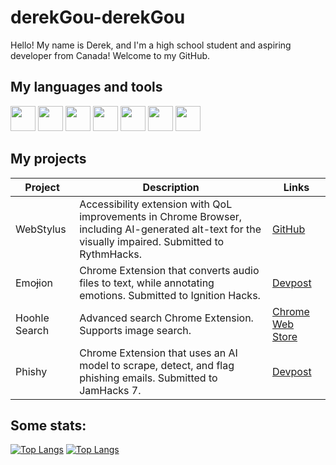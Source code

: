 # derekGou-derekGou
Hello! My name is Derek, and I'm a high school student and aspiring developer from Canada! Welcome to my GitHub.
## My languages and tools
<code><img height="40" src="https://upload.wikimedia.org/wikipedia/commons/thumb/6/6a/JavaScript-logo.png/600px-JavaScript-logo.png"></code>
<code><img height="40" src="https://upload.wikimedia.org/wikipedia/commons/thumb/c/c3/Python-logo-notext.svg/115px-Python-logo-notext.svg.png"></code>
<code><img height="40" src="https://upload.wikimedia.org/wikipedia/commons/thumb/6/61/HTML5_logo_and_wordmark.svg/1024px-HTML5_logo_and_wordmark.svg.png"></code>
<code><img height="40" src="https://upload.wikimedia.org/wikipedia/commons/thumb/d/d5/CSS3_logo_and_wordmark.svg/800px-CSS3_logo_and_wordmark.svg.png"></code>
<code><img height="40" src="https://upload.wikimedia.org/wikipedia/commons/thumb/c/cb/Processing_2021_logo.svg/1024px-Processing_2021_logo.svg.png"></code>
<code><img height="40" src="https://upload.wikimedia.org/wikipedia/commons/thumb/1/18/ISO_C%2B%2B_Logo.svg/800px-ISO_C%2B%2B_Logo.svg.png"></code>
<code><img height="40" src="https://upload.wikimedia.org/wikipedia/commons/thumb/1/1b/R_logo.svg/1280px-R_logo.svg.png"></code>

## My projects
| Project | Description | Links |
| ----------- | ----------- | ----------- |
| WebStylus | Accessibility extension with QoL improvements in Chrome Browser, including AI-generated alt-text for the visually impaired. Submitted to RythmHacks. | [GitHub](https://github.com/mattshrew/WebStylus/tree/main) |
| Emoɉion | Chrome Extension that converts audio files to text, while annotating emotions. Submitted to Ignition Hacks. | [Devpost](https://devpost.com/software/emo-ion/) |
| Hoohle Search | Advanced search Chrome Extension. Supports image search. | [Chrome Web Store](https://chromewebstore.google.com/detail/hoohle-search-google-sear/jmjckdfpipjhodceglcomigogkodllbe/) |
| Phishy | Chrome Extension that uses an AI model to scrape, detect, and flag phishing emails. Submitted to JamHacks 7. | [Devpost](https://devpost.com/software/phishy/) |

## Some stats:
[//]: <> (Thanks to anuraghazra for the stats!)
[![Top Langs](https://github-readme-stats.vercel.app/api/top-langs/?username=derekGou&langs_count=4&layout=compact)](https://github.com/derekGou)
[![Top Langs](https://github-readme-stats.vercel.app/api?username=derekGou)](https://github.com/derekGou)

